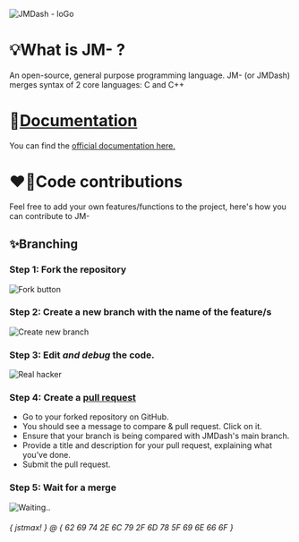 ![JMDash - loGo](https://github.com/user-attachments/assets/33acd329-9c04-4170-9105-3a257fcfdace)

# 💡What is JM- ?
An open-source, general purpose programming language.
JM- (or JMDash) merges syntax of 2 core languages: C and C++
# 📒[Documentation](https://jmdash.gitbook.io/jmdash-docs)
You can find the [official documentation here.](https://jmdash.gitbook.io/jmdash-docs)
# ❤️‍🔥Code contributions
Feel free to add your own features/functions to the project, here's how you can contribute to JM-
## ✨Branching
### Step 1: Fork the repository
![Fork button](https://github.com/user-attachments/assets/79055ba2-f80d-4b01-8b24-df345ee6e0a2)
### Step 2: Create a new branch with the name of the feature/s
![Create new branch](https://github.com/user-attachments/assets/d07be6d8-f2db-46f8-a2b1-1007094eb4b2)
### Step 3: Edit *and debug* the code.
![Real hacker](https://github.com/user-attachments/assets/f7ad7cd6-d3e2-4296-953d-22ff50a22ec6)
### Step 4: Create a [pull request](https://github.com/maxwastakenyt/jmdash/pulls)
* Go to your forked repository on GitHub.
* You should see a message to compare & pull request. Click on it.
* Ensure that your branch is being compared with JMDash's main branch.
* Provide a title and description for your pull request, explaining what you’ve done.
* Submit the pull request.
### Step 5: Wait for a merge
![Waiting..](https://github.com/user-attachments/assets/21ac3f2d-0446-42fe-b86d-69999d7112f6)

###### { jstmax! } @ { 62 69 74 2E 6C 79 2F 6D 78 5F 69 6E 66 6F }
